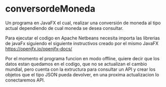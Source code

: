 # conversordeMoneda
Un programa en JavaFX el cual, realizar una conversión de moneda al tipo actual dependiendo de cual moneda se desea consultar.

Para ejecutar el codigo en Apache Netbeans necesita importa las librerias de javaFx siguiendo el siguiente instructivos creado por el mismo JavaFX
https://openjfx.io/openjfx-docs/

Por el momento el programa funcion en modo offline, quiere decir que los datos estan quedamos en el codigo, que no se actualizan el cambio mundial, 
pero cuenta con la extructura para consultar un API y crear los objetos que el tipo JSON pueda devolver, en una proxima actualizacion lo conectaremos API.

